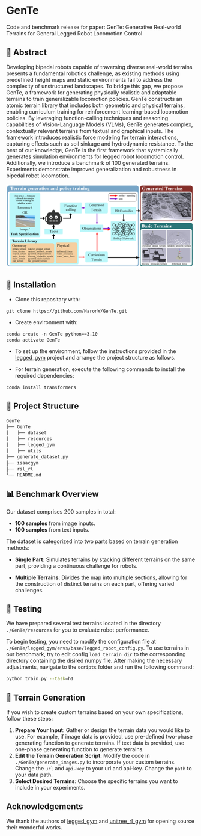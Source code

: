 # GenTe

Code and benchmark release for paper: GenTe: Generative Real-world Terrains for General Legged Robot Locomotion Control



## 📖 Abstract

<p>
Developing bipedal robots capable of traversing diverse real-world terrains presents a fundamental robotics challenge, as existing methods using predefined height maps and static environments fail to address the complexity of unstructured landscapes. To bridge this gap, we propose GenTe, a framework for generating physically realistic and adaptable terrains to train generalizable locomotion policies. GenTe constructs an atomic terrain library that includes both geometric and physical terrains, enabling curriculum training for reinforcement learning-based locomotion policies. By leveraging function-calling techniques and reasoning capabilities of Vision-Language Models (VLMs), GenTe generates complex, contextually relevant terrains from textual and graphical inputs. The framework introduces realistic force modeling for terrain interactions, capturing effects such as soil sinkage and hydrodynamic resistance. To the best of our knowledge, GenTe is the first framework that systemically generates simulation environments for legged robot locomotion control. Additionally, we introduce a benchmark of 100 generated terrains. Experiments demonstrate improved generalization and robustness in bipedal robot locomotion.
</p>

![architecture](./pipeline.jpg)


## 🔨 Installation

- Clone this repositary with:

```
git clone https://github.com/HaronW/GenTe.git
```

- Create environment with:

```
conda create -n GenTe python==3.10
conda activate GenTe
```

- To set up the environment, follow the instructions provided in the [legged_gym](https://github.com/leggedrobotics/legged_gym) project and arrange the project structure as follows.

- For terrain generation, execute the following commands to install the required dependencies:

```bash
conda install transformers
```



## 📂 Project Structure


```
GenTe
├── GenTe
│   ├── dataset
│   ├── resources
│   ├── legged_gym
│   ├── utils
├── generate_dataset.py
├── isaacgym
├── rsl_rl
└── README.md
```



## 📊 Benchmark Overview 

Our dataset comprises 200 samples in total: 
- **100 samples** from image inputs.
- **100 samples** from text inputs.

The dataset is categorized into two parts based on terrain generation methods:
- **Single Part**: Simulates terrains by stacking different terrains on the same part, providing a continuous challenge for robots.

- **Multiple Terrains**: Divides the map into multiple sections, allowing for the construction of distinct terrains on each part, offering varied challenges.

  


## 🚀 Testing

We have prepared several test terrains located in the directory `./GenTe/resources` for you to evaluate robot performance. 

To begin testing, you need to modify the configuration file at `./GenTe/legged_gym/envs/base/legged_robot_config.py`. To use terrains in our benchmark, try to edit config `load_terrain_dir` to the corresponding directory containing the disired numpy file. After making the necessary adjustments, navigate to the `scripts` folder and run the following command:

```bash
python train.py --task=h1
```



## 🌄 Terrain Generation

If you wish to create custom terrains based on your own specifications, follow these steps:

1. **Prepare Your Input**: Gather or design the terrain data you would like to use. For example, if image data is provided, use pre-defined two-phase generating function to generate terrains. If text data is provided, use one-phase generating function to generate terrains. 
2. **Edit the Terrain Generation Script**: Modify the code in `./GenTe/generate_images.py` to incorporate your custom terrains. Change the `url` and `api-key` to your url and api-key. Change the `path` to your data path. 
3. **Select Desired Terrains**: Choose the specific terrains you want to include in your experiments.



## Acknowledgements

We thank the authors of [legged_gym](https://github.com/leggedrobotics/legged_gym) and [unitree_rl_gym](https://github.com/unitreerobotics/unitree_rl_gym) for opening source their wonderful works.
